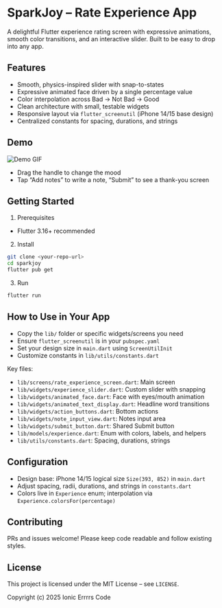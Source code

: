 # SparkJoy – Rate Experience App

A delightful Flutter experience rating screen with expressive animations, smooth color transitions, and an interactive slider. Built to be easy to drop into any app.

## Features

- Smooth, physics-inspired slider with snap-to-states
- Expressive animated face driven by a single percentage value
- Color interpolation across Bad → Not Bad → Good
- Clean architecture with small, testable widgets
- Responsive layout via `flutter_screenutil` (iPhone 14/15 base design)
- Centralized constants for spacing, durations, and strings


## Demo

![Demo GIF](demo.gif)

- Drag the handle to change the mood
- Tap “Add notes” to write a note, “Submit” to see a thank-you screen

## Getting Started

1) Prerequisites
- Flutter 3.16+ recommended

2) Install
```bash
git clone <your-repo-url>
cd sparkjoy
flutter pub get
```

3) Run
```bash
flutter run
```

## How to Use in Your App

- Copy the `lib/` folder or specific widgets/screens you need
- Ensure `flutter_screenutil` is in your `pubspec.yaml`
- Set your design size in `main.dart` using `ScreenUtilInit`
- Customize constants in `lib/utils/constants.dart`

Key files:
- `lib/screens/rate_experience_screen.dart`: Main screen
- `lib/widgets/experience_slider.dart`: Custom slider with snapping
- `lib/widgets/animated_face.dart`: Face with eyes/mouth animation
- `lib/widgets/animated_text_display.dart`: Headline word transitions
- `lib/widgets/action_buttons.dart`: Bottom actions
- `lib/widgets/note_input_view.dart`: Notes input area
- `lib/widgets/submit_button.dart`: Shared Submit button
- `lib/models/experience.dart`: Enum with colors, labels, and helpers
- `lib/utils/constants.dart`: Spacing, durations, strings

## Configuration

- Design base: iPhone 14/15 logical size `Size(393, 852)` in `main.dart`
- Adjust spacing, radii, durations, and strings in `constants.dart`
- Colors live in `Experience` enum; interpolation via `Experience.colorsFor(percentage)`

## Contributing

PRs and issues welcome! Please keep code readable and follow existing styles.

## License

This project is licensed under the MIT License – see `LICENSE`.

Copyright (c) 2025 Ionic Errrrs Code